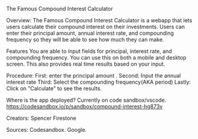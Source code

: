 The Famous Compound Interest Calculator

Overview:
The Famous Compound Interest Calculator is a webapp that lets users calculate their compound interest on their investments. Users can enter their principal amount, annual interest rate, and compounding frequency so they will be able to see how much they can make. 

Features
You are able to input fields for principal, interest rate, and compounding frequency.
You can use this on both a mobile and desktop screen.
This also provides real time results based on your input.

Procedure:
First: enter the principal amount .
Second: Input the annual interest rate
Third: Select the compounding frequency(AKA period)
Lastly: Click on "Calculate" to see the results.

Where is the app deployed? Currently on code sandbox/vscode.
https://codesandbox.io/p/sandbox/compound-interest-hg873v



Creators: Spencer Firestone


Sources: Codesandbox. Google.




